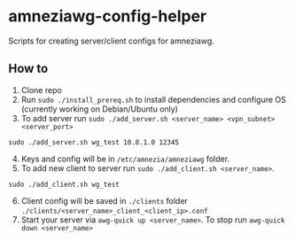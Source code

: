 # amneziawg-config-helper
Scripts for creating server/client configs for amneziawg.

## How to
1. Clone repo
2. Run `sudo ./install_prereq.sh` to install dependencies and configure OS (currently working on Debian/Ubuntu only)
3. To add server run `sudo ./add_server.sh <server_name> <vpn_subnet> <server_port>`
```
sudo ./add_server.sh wg_test 10.8.1.0 12345
```
4. Keys and config will be in `/etc/amnezia/amneziawg` folder.
5. To add new client to server run `sudo ./add_client.sh <server_name>`.
```
sudo ./add_client.sh wg_test
```
6. Client config will be saved in `./clients` folder `./clients/<server_name>_client_<client_ip>.conf`
7. Start your server via `awg-quick up <server_name>`. To stop run `awg-quick down <server_name>`
